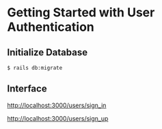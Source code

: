 # Getting Started with User Authentication

## Initialize Database

`$ rails db:migrate`

## Interface

[http://localhost:3000/users/sign_in](http://localhost:3000/users/sign_in)

[http://localhost:3000/users/sign_up](http://localhost:3000/users/sign_up)